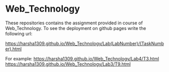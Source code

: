 # Web_Technology

These repositories contains the assignment provided in course of Web_Technology.
To see the deployment on github pages write the following url:

https://harsha1309.github.io/Web_Technology/Lab(LabNumber)/(TaskNumber).html

For example: https://harsha1309.github.io/Web_Technology/Lab4/T3.html
             https://harsha1309.github.io/Web_Technology/Lab3/T9.html

